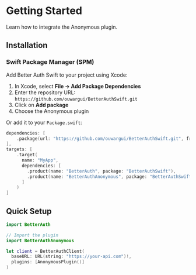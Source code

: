 # Getting Started

Learn how to integrate the Anonymous plugin.

## Installation

### Swift Package Manager (SPM)

Add Better Auth Swift to your project using Xcode:

1. In Xcode, select **File → Add Package Dependencies**
2. Enter the repository URL: `https://github.com/ouwargui/BetterAuthSwift.git`
3. Click on **Add package**
4. Choose the Anonymous plugin

Or add it to your `Package.swift`:

```swift
dependencies: [
    .package(url: "https://github.com/ouwargui/BetterAuthSwift.git", from: "1.0.0")
],
targets: [
    .target(
      name: "MyApp",
      dependencies: [
        .product(name: "BetterAuth", package: "BetterAuthSwift"),
        .product(name: "BetterAuthAnonymous", package: "BetterAuthSwift"),
      ]
    )
]
```

## Quick Setup

```swift
import BetterAuth

// Import the plugin
import BetterAuthAnonymous

let client = BetterAuthClient(
  baseURL: URL(string: "https://your-api.com")!,
  plugins: [AnonymousPlugin()]
)
```
